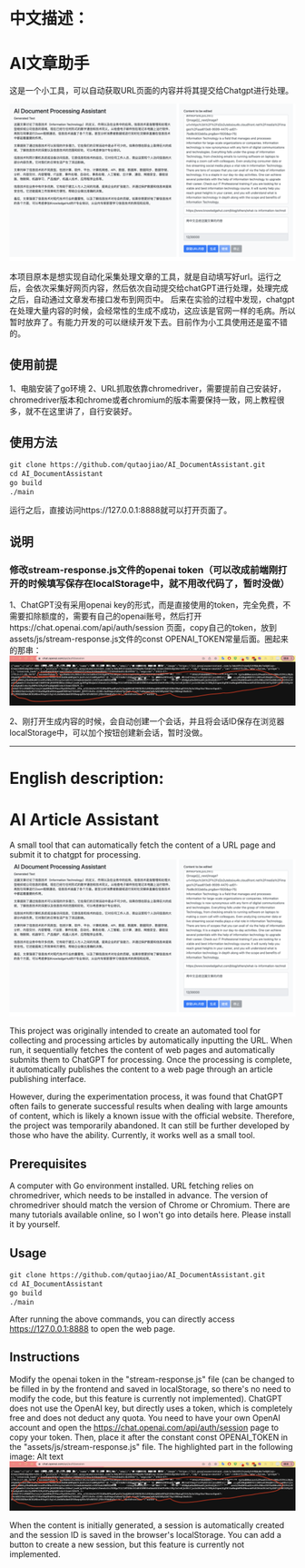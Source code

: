 # 中文描述：
# AI文章助手
这是一个小工具，可以自动获取URL页面的内容并将其提交给Chatgpt进行处理。

![Alt text](image.png)


本项目原本是想实现自动化采集处理文章的工具，就是自动填写好url。运行之后，会依次采集好网页内容，然后依次自动提交给chatGPT进行处理，处理完成之后，自动通过文章发布接口发布到网页中。
后来在实验的过程中发现，chatgpt在处理大量内容的时候，会经常性的生成不成功，这应该是官网一样的毛病。所以暂时放弃了。有能力开发的可以继续开发下去。目前作为小工具使用还是蛮不错的。



## 使用前提
1、电脑安装了go环境
2、URL抓取依靠chromedriver，需要提前自己安装好，chromedriver版本和chrome或者chromium的版本需要保持一致，网上教程很多，就不在这里讲了，自行安装好。

## 使用方法
```
git clone https://github.com/qutaojiao/AI_DocumentAssistant.git
cd AI_DocumentAssistant
go build
./main
```

运行之后，直接访问https://127.0.0.1:8888就可以打开页面了。

## 说明
### 修改stream-response.js文件的openai token（可以改成前端刚打开的时候填写保存在localStorage中，就不用改代码了，暂时没做）
1、ChatGPT没有采用openai key的形式，而是直接使用的token，完全免费，不需要扣除额度的，需要有自己的openai账号，然后打开https://chat.openai.com/api/auth/session  页面，copy自己的token，放到assets/js/stream-response.js文件的const OPENAI_TOKEN常量后面。圈起来的那串：
![Alt text](image-2.png)

2、刚打开生成内容的时候，会自动创建一个会话，并且将会话ID保存在浏览器localStorage中，可以加个按钮创建新会话，暂时没做。


----------------------------------------------


# English description:
# AI Article Assistant
A small tool that can automatically fetch the content of a URL page and submit it to chatgpt for processing.
![Alt text](image.png)

This project was originally intended to create an automated tool for collecting and processing articles by automatically inputting the URL. When run, it sequentially fetches the content of web pages and automatically submits them to ChatGPT for processing. Once the processing is complete, it automatically publishes the content to a web page through an article publishing interface.

However, during the experimentation process, it was found that ChatGPT often fails to generate successful results when dealing with large amounts of content, which is likely a known issue with the official website. Therefore, the project was temporarily abandoned. It can still be further developed by those who have the ability. Currently, it works well as a small tool.

## Prerequisites
A computer with Go environment installed.
URL fetching relies on chromedriver, which needs to be installed in advance. The version of chromedriver should match the version of Chrome or Chromium. There are many tutorials available online, so I won't go into details here. Please install it by yourself.

## Usage
```
git clone https://github.com/qutaojiao/AI_DocumentAssistant.git
cd AI_DocumentAssistant
go build
./main
```
After running the above commands, you can directly access https://127.0.0.1:8888 to open the web page.

## Instructions
Modify the openai token in the "stream-response.js" file (can be changed to be filled in by the frontend and saved in localStorage, so there's no need to modify the code, but this feature is currently not implemented).
ChatGPT does not use the OpenAI key, but directly uses a token, which is completely free and does not deduct any quota. You need to have your own OpenAI account and open the https://chat.openai.com/api/auth/session page to copy your token. Then, place it after the constant const OPENAI_TOKEN in the "assets/js/stream-response.js" file. The highlighted part in the following image:
Alt text
![Alt text](image-2.png)

When the content is initially generated, a session is automatically created and the session ID is saved in the browser's localStorage. You can add a button to create a new session, but this feature is currently not implemented.